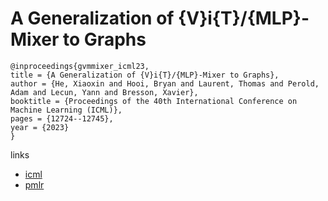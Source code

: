 # A Generalization of {V}i{T}/{MLP}-Mixer to Graphs

```
@inproceedings{gvmmixer_icml23,
title = {A Generalization of {V}i{T}/{MLP}-Mixer to Graphs},
author = {He, Xiaoxin and Hooi, Bryan and Laurent, Thomas and Perold, Adam and Lecun, Yann and Bresson, Xavier},
booktitle = {Proceedings of the 40th International Conference on Machine Learning (ICML)},
pages = {12724--12745},
year = {2023}
}
```

links
- [icml](https://icml.cc/Conferences/2023/Schedule?showEvent=24767)
- [pmlr](https://proceedings.mlr.press/v202/he23a.html)

